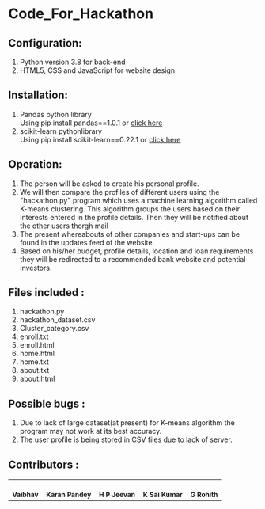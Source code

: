 # Code_For_Hackathon
 ## Configuration:
  1. Python version 3.8 for back-end 
  2. HTML5, CSS and JavaScript for website design
  
  
 ## Installation:
  1. Pandas python library <br>
     Using pip install pandas==1.0.1 or [click here](https://pypi.org/project/pandas/)
  2. scikit-learn pythonlibrary <br>
     Using pip install scikit-learn==0.22.1 or [click here](https://pypi.org/project/scikit-learn/)
     
     
     
 ## Operation: 
  1.	The person will be asked to create his personal profile.
  2.	We will then compare the profiles of different users using the "hackathon.py" program which uses a machine learning algorithm called K-means clustering.
     This algorithm groups the users based on their interests entered in the profile details. Then they will be notified about the other users thorgh mail
  3.	The present whereabouts of other companies and start-ups can be found in the updates feed of the website.
  4.	Based on his/her budget, profile details, location and loan requirements they will be redirected to a recommended bank website and potential investors.
              
              
              
 ## Files included : 
  1. hackathon.py
  2. hackathon_dataset.csv
  3. Cluster_category.csv
  4. enroll.txt
  5. enroll.html
  6. home.html
  7. home.txt
  8. about.txt
  9. about.html




## Possible bugs : 
  1. Due to lack of large dataset(at present) for K-means algorithm the program may not work at its best accuracy.
  2. The user profile is being stored in CSV files due to lack of server.


## Contributors :

<table>
    <tr>
    <td align="center"><a href="https://github.com/Vaibhav7400"><br /><sub><b>Vaibhav</b></sub></a></td>
    <td align="center"><a href="https://github.com/Karanp2909"><br /><sub><b>Karan Pandey</b></sub></a><br /></td>
    <td align="center"><a href="https://github.com/Jeevanhp"><br /><sub><b>H P Jeevan</b></sub></a></td>
    <td align="center"><a href="https://github.com/Saikumarksk"><br /><sub><b>K Sai Kumar</b></sub></a></td>
    <td align="center"><a href="https://github.com/rohith-4296"><br /><sub><b>G Rohith</b></sub></a></td>
    </tr>
</table>
